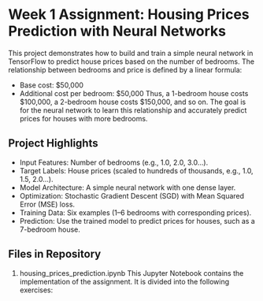 # Week 1 Assignment: Housing Prices Prediction with Neural Networks
This project demonstrates how to build and train a simple neural network in TensorFlow to predict house prices based on the number of bedrooms. The relationship between bedrooms and price is defined by a linear formula:

- Base cost: $50,000
- Additional cost per bedroom: $50,000
Thus, a 1-bedroom house costs $100,000, a 2-bedroom house costs $150,000, and so on. The goal is for the neural network to learn this relationship and accurately predict prices for houses with more bedrooms.

## Project Highlights
- Input Features: Number of bedrooms (e.g., 1.0, 2.0, 3.0...).
- Target Labels: House prices (scaled to hundreds of thousands, e.g., 1.0, 1.5, 2.0...).
- Model Architecture: A simple neural network with one dense layer.
- Optimization: Stochastic Gradient Descent (SGD) with Mean Squared Error (MSE) loss.
- Training Data: Six examples (1–6 bedrooms with corresponding prices).
- Prediction: Use the trained model to predict prices for houses, such as a 7-bedroom house.
 
## Files in Repository
1. housing_prices_prediction.ipynb
This Jupyter Notebook contains the implementation of the assignment. It is divided into the following exercises:

